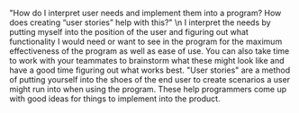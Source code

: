 "How do I interpret user needs and implement them into a program? How does creating “user stories” help with this?" \n
I interpret the needs by putting myself into the position of the user and figuring out what functionality I would need or want to see in the program for the maximum effectiveness of the program as well as ease of use. You can also take time to work with your teammates to brainstorm what these might look like and have a good time figuring out what works best. "User stories" are a method of putting yourself into the shoes of the end user to create scenarios a user might run into when using the program. These help programmers come up with good ideas for things to implement into the product.

